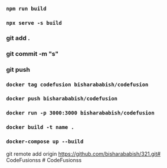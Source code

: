 ### `npm run build`
### `npx serve -s build`
###  git add .
###  git commit -m "s"
###  git push
###  `docker tag codefusion bisharababish/codefusion`
###  `docker push bisharababish/codefusion`
###  `docker run -p 3000:3000 bisharababish/codefusion`
###  `docker build -t name .`
###  `docker-compose up --build`
git remote add origin https://github.com/bisharababish/321.git#   C o d e F u s i o n s s 
 
 #   C o d e F u s i o n s s 
 
 